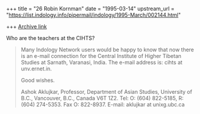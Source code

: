 +++
title = "26 Robin Kornman"
date = "1995-03-14"
upstream_url = "https://list.indology.info/pipermail/indology/1995-March/002144.html"

+++
[Archive link](https://list.indology.info/pipermail/indology/1995-March/002144.html)

Who are the teachers at the CIHTS?


>Many Indology Network users would be happy to know that now there is an
>e-mail connection for the Central Institute of Higher Tibetan Studies at
>Sarnath, Varanasi, India. The e-mail address is: cihts at unv.ernet.in.
>
>Good wishes.
>
>Ashok Aklujkar, Professor, Department of Asian Studies, University of B.C.,
>Vancouver, B.C., Canada V6T 1Z2. Tel: O: (604) 822-5185, R: (604) 274-5353.
> Fax O:
>822-8937. E-mail: aklujkar at unixg.ubc.ca
>
>
>






